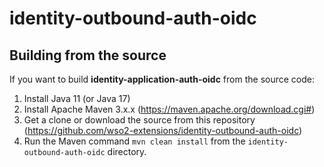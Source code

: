 # identity-outbound-auth-oidc

## Building from the source

If you want to build **identity-application-auth-oidc** from the source code:

1. Install Java 11 (or Java 17)
2. Install Apache Maven 3.x.x (https://maven.apache.org/download.cgi#)
3. Get a clone or download the source from this repository (https://github.com/wso2-extensions/identity-outbound-auth-oidc)
4. Run the Maven command ``mvn clean install`` from the ``identity-outbound-auth-oidc`` directory.